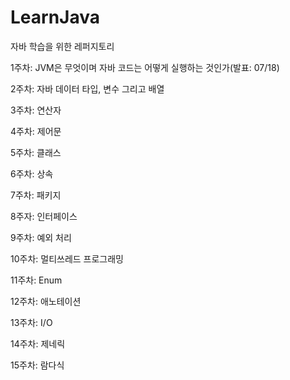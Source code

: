 # LearnJava
자바 학습을 위한 레퍼지토리

1주차: JVM은 무엇이며 자바 코드는 어떻게 실행하는 것인가(발표: 07/18)

2주차: 자바 데이터 타입, 변수 그리고 배열

3주차: 연산자

4주차: 제어문

5주차: 클래스


6주차: 상속

7주차: 패키지

8주자: 인터페이스

9주차: 예외 처리

10주차: 멀티쓰레드 프로그래밍

11주차: Enum

12주차: 애노테이션

13주차: I/O

14주차: 제네릭

15주차: 람다식
